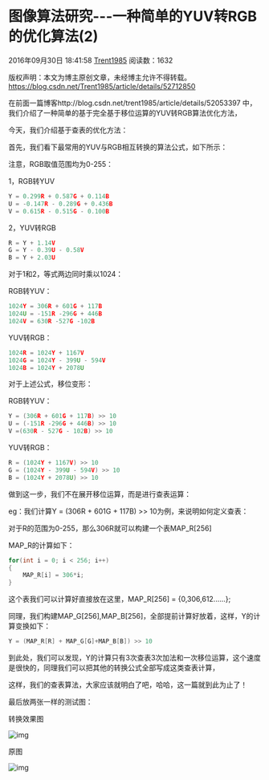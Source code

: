 # 图像算法研究---一种简单的YUV转RGB的优化算法(2)

2016年09月30日 18:41:58 [Trent1985](https://me.csdn.net/Trent1985) 阅读数：1632



 版权声明：本文为博主原创文章，未经博主允许不得转载。	https://blog.csdn.net/Trent1985/article/details/52712850



在前面一篇博客http://blog.csdn.net/trent1985/article/details/52053397 中，我们介绍了一种简单的基于完全基于移位运算的YUV转RGB算法优化方法，

今天，我们介绍基于查表的优化方法：

首先，我们看下最常用的YUV与RGB相互转换的算法公式，如下所示：

注意，RGB取值范围均为0-255：

1，RGB转YUV



```cpp
Y = 0.299R + 0.587G + 0.114B
U = -0.147R - 0.289G + 0.436B
V = 0.615R - 0.515G - 0.100B
```

2，YUV转RGB



```cpp
R = Y + 1.14V
G = Y - 0.39U - 0.58V
B = Y + 2.03U
```

对于1和2，等式两边同时乘以1024：

RGB转YUV：



```cpp
1024Y = 306R + 601G + 117B
1024U = -151R -296G + 446B
1024V = 630R -527G -102B
```

YUV转RGB：



```cpp
1024R = 1024Y + 1167V
1024G = 1024Y - 399U - 594V
1024B = 1024Y + 2078U
```

对于上述公式，移位变形：

RGB转YUV：



```cpp
Y = (306R + 601G + 117B) >> 10
U = (-151R -296G + 446B) >> 10
V =(630R - 527G - 102B) >> 10
```

YUV转RGB：



```cpp
R = (1024Y + 1167V) >> 10
G = (1024Y - 399U - 594V) >> 10
B = (1024Y + 2078U) >> 10
```

做到这一步，我们不在展开移位运算，而是进行查表运算：

eg：我们计算Y = (306R + 601G + 117B) >> 10为例，来说明如何定义查表：

对于R的范围为0-255，那么306R就可以构建一个表MAP_R[256]

MAP_R的计算如下：



```cpp
for(int i = 0; i < 256; i++)
{
    MAP_R[i] = 306*i;
}
```

这个表我们可以计算好直接放在这里，MAP_R[256] = {0,306,612......};

同理，我们构建MAP_G[256],MAP_B[256]，全部提前计算好放着，这样，Y的计算变换如下：



```cpp
Y = (MAP_R[R] + MAP_G[G]+MAP_B[B]) >> 10
```

到此处，我们可以发现，Y的计算只有3次查表3次加法和一次移位运算，这个速度是很快的，同理我们可以把其他的转换公式全部写成这类查表计算，

这样，我们的查表算法，大家应该就明白了吧，哈哈，这一篇就到此为止了！

最后放两张一样的测试图：

转换效果图

![img](https://img-blog.csdn.net/20160930183952269?watermark/2/text/aHR0cDovL2Jsb2cuY3Nkbi5uZXQv/font/5a6L5L2T/fontsize/400/fill/I0JBQkFCMA==/dissolve/70/gravity/Center)

原图

![img](https://img-blog.csdn.net/20160930184008136?watermark/2/text/aHR0cDovL2Jsb2cuY3Nkbi5uZXQv/font/5a6L5L2T/fontsize/400/fill/I0JBQkFCMA==/dissolve/70/gravity/Center)